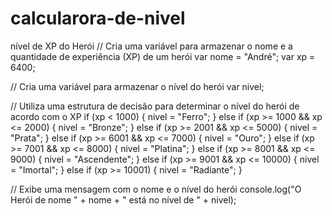 # calcularora-de-nivel
nível de XP do Herói 
// Cria uma variável para armazenar o nome e a quantidade de experiência (XP) de um herói
var nome = "André";
var xp = 6400;

// Cria uma variável para armazenar o nível do herói
var nivel;

// Utiliza uma estrutura de decisão para determinar o nível do herói de acordo com o XP
if (xp < 1000) {
  nivel = "Ferro";
} else if (xp >= 1000 && xp <= 2000) {
  nivel = "Bronze";
} else if (xp >= 2001 && xp <= 5000) {
  nivel = "Prata";
} else if (xp >= 6001 && xp <= 7000) {
  nivel = "Ouro";
} else if (xp >= 7001 && xp <= 8000) {
  nivel = "Platina";
} else if (xp >= 8001 && xp <= 9000) {
  nivel = "Ascendente";
} else if (xp >= 9001 && xp <= 10000) {
  nivel = "Imortal";
} else if (xp >= 10001) {
  nivel = "Radiante";
}

// Exibe uma mensagem com o nome e o nível do herói
console.log("O Herói de nome " + nome + " está no nível de " + nivel);
    
